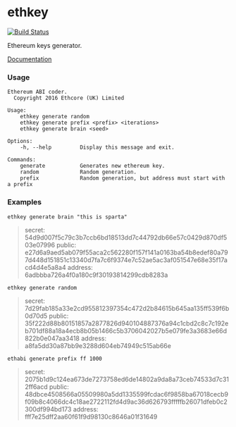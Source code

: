 # ethkey

[![Build Status][travis-image]][travis-url]

[travis-image]: https://travis-ci.org/ethcore/ethabi.svg?branch=master
[travis-url]: https://travis-ci.org/ethcore/ethabi

Ethereum keys generator.

[Documentation](http://ethcore.github.io/ethabi/ethabi/index.html)

### Usage

```
Ethereum ABI coder.
  Copyright 2016 Ethcore (UK) Limited

Usage:
    ethkey generate random
    ethkey generate prefix <prefix> <iterations>
    ethkey generate brain <seed>

Options:
    -h, --help         Display this message and exit.

Commands:
    generate           Generates new ethereum key.
    random             Random generation.
    prefix             Random generation, but address must start with a prefix
```

### Examples

```
ethkey generate brain "this is sparta"
```

> secret:  54d9d007f5c79c3b7ccb6bd18513dd7c44792db66e57c0429d870df503e07996
public:  e27d6a9aed5ab079f55aca2c562280f157f141a0163ba54b8edef80a797d448d151851c13340d7fa7c6f9374e7c52ae5ac3af051547e68e35f17acd4d4e5a8a4
address: 6adbbba726a4f0a180c9f30193814299cdb8283a

```
ethkey generate random
```

> secret:  7d29fab185a33e2cd955812397354c472d2b84615b645aa135ff539f6b0d70d5
public:  35f222d88b80151857a2877826d940104887376a94c1cbd2c8c7c192eb701df88a18a4ecb8b05b1466c5b3706042027b5e079fe3a3683e66d822b0e047aa3418
address: a8fa5dd30a87bb9e3288d604eb74949c515ab66e

```
ethabi generate prefix ff 1000
```

> secret:  2075b1d9c124ea673de7273758ed6de14802a9da8a73ceb74533d7c312ff6acd
public:  48dbce4508566a05509980a5dd1335599fcdac6f9858ba67018cecb9f09b8c4066dc4c18ae2722112fd4d9ac36d626793fffffb26071dfeb0c2300df994bd173
address: fff7e25dff2aa60f61f9d98130c8646a01f31649
